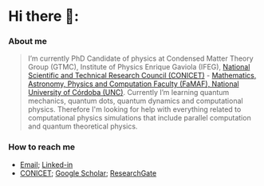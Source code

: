 # Hi there 👋:

### About me
> I’m currently PhD Candidate of physics at Condensed Matter Theory Group (GTMC), Institute of Physics Enrique Gaviola (IFEG), [National Scientific and Technical Research Council (CONICET)](https://www.conicet.gov.ar/) - [Mathematics, Astronomy, Physics and Computation Faculty (FaMAF), National University of Córdoba (UNC)](https://www.famaf.unc.edu.ar/). Currently I’m learning quantum mechanics, quantum dots, quantum dynamics and computational physics. Therefore I'm looking for help with everything related to computational physics simulations that include parallel computation and quantum theoretical physics.

### How to reach me
- [Email](martinmendez@mi.unc.edu.ar); [Linked-in](https://www.linkedin.com/in/mendez-martin/)
- [CONICET](https://www.conicet.gov.ar/new_scp/detalle.php?id=61676&keywords=&datos_academicos=yes); [Google Scholar](https://scholar.google.com/citations?user=12b8yIQAAAAJ&hl=en); [ResearchGate](https://scholar.google.com/citations?user=12b8yIQAAAAJ&hl=en)

<!--
**mendzmartin/mendzmartin** is a ✨ _special_ ✨ repository because its `README.md` (this file) appears on your GitHub profile.

Here are some ideas to get you started:

- 🔭 I’m currently working on ...
- 🌱 I’m currently learning ...
- 👯 I’m looking to collaborate on ...
- 🤔 I’m looking for help with ...
- 💬 Ask me about ...
- 📫 How to reach me: ...
- 😄 Pronouns: ...
- ⚡ Fun fact: ...
-->
